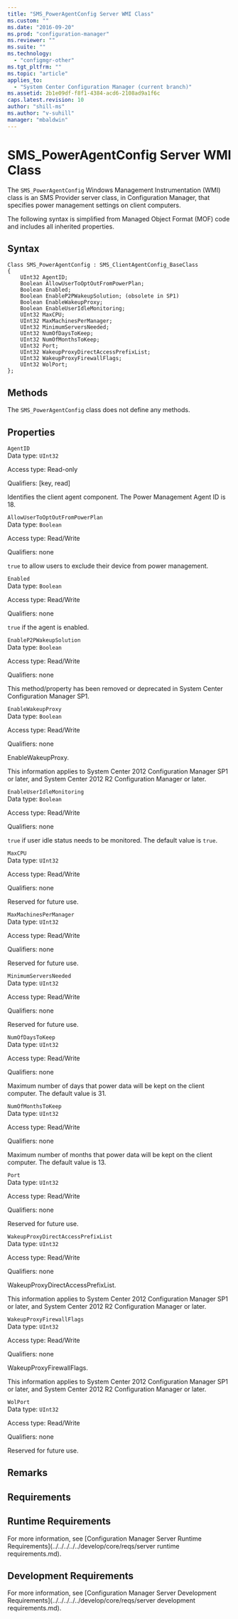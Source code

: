 ```yaml
---
title: "SMS_PowerAgentConfig Server WMI Class"
ms.custom: ""
ms.date: "2016-09-20"
ms.prod: "configuration-manager"
ms.reviewer: ""
ms.suite: ""
ms.technology: 
  - "configmgr-other"
ms.tgt_pltfrm: ""
ms.topic: "article"
applies_to: 
  - "System Center Configuration Manager (current branch)"
ms.assetid: 2b1e09df-f8f1-4384-acd6-2108ad9a1f6c
caps.latest.revision: 10
author: "shill-ms"
ms.author: "v-suhill"
manager: "mbaldwin"
---
```

# SMS_PowerAgentConfig Server WMI Class
The `SMS_PowerAgentConfig` Windows Management Instrumentation (WMI) class is an SMS Provider server class, in Configuration Manager, that specifies power management settings on client computers.  
  
 The following syntax is simplified from Managed Object Format (MOF) code and includes all inherited properties.  
  
## Syntax  
  
```  
Class SMS_PowerAgentConfig : SMS_ClientAgentConfig_BaseClass  
{  
    UInt32 AgentID;  
    Boolean AllowUserToOptOutFromPowerPlan;  
    Boolean Enabled;  
    Boolean EnableP2PWakeupSolution; (obsolete in SP1)  
    Boolean EnableWakeupProxy;  
    Boolean EnableUserIdleMonitoring;  
    UInt32 MaxCPU;  
    UInt32 MaxMachinesPerManager;  
    UInt32 MinimumServersNeeded;  
    UInt32 NumOfDaysToKeep;  
    UInt32 NumOfMonthsToKeep;  
    UInt32 Port;  
    UInt32 WakeupProxyDirectAccessPrefixList;  
    UInt32 WakeupProxyFirewallFlags;  
    UInt32 WolPort;  
};  
```  
  
## Methods  
 The `SMS_PowerAgentConfig` class does not define any methods.  
  
## Properties  
 `AgentID`  
 Data type: `UInt32`  
  
 Access type: Read-only  
  
 Qualifiers: [key, read]  
  
 Identifies the client agent component. The Power Management Agent ID is 18.  
  
 `AllowUserToOptOutFromPowerPlan`  
 Data type: `Boolean`  
  
 Access type: Read/Write  
  
 Qualifiers: none  
  
 `true` to allow users to exclude their device from power management.  
  
 `Enabled`  
 Data type: `Boolean`  
  
 Access type: Read/Write  
  
 Qualifiers: none  
  
 `true` if the agent is enabled.  
  
 `EnableP2PWakeupSolution`  
 Data type: `Boolean`  
  
 Access type: Read/Write  
  
 Qualifiers: none  
  
 This method/property has been removed or deprecated in System Center Configuration Manager SP1.  
  
 `EnableWakeupProxy`  
 Data type: `Boolean`  
  
 Access type: Read/Write  
  
 Qualifiers: none  
  
 EnableWakeupProxy.   
  
 This information applies to System Center 2012 Configuration Manager SP1 or later, and System Center 2012 R2 Configuration Manager or later.  
  
 `EnableUserIdleMonitoring`  
 Data type: `Boolean`  
  
 Access type: Read/Write  
  
 Qualifiers: none  
  
 `true` if user idle status needs to be monitored. The default value is `true`.  
  
 `MaxCPU`  
 Data type: `UInt32`  
  
 Access type: Read/Write  
  
 Qualifiers: none  
  
 Reserved for future use.  
  
 `MaxMachinesPerManager`  
 Data type: `UInt32`  
  
 Access type: Read/Write  
  
 Qualifiers: none  
  
 Reserved for future use.  
  
 `MinimumServersNeeded`  
 Data type: `UInt32`  
  
 Access type: Read/Write  
  
 Qualifiers: none  
  
 Reserved for future use.  
  
 `NumOfDaysToKeep`  
 Data type: `UInt32`  
  
 Access type: Read/Write  
  
 Qualifiers: none  
  
 Maximum number of days that power data will be kept on the client computer. The default value is 31.  
  
 `NumOfMonthsToKeep`  
 Data type: `UInt32`  
  
 Access type: Read/Write  
  
 Qualifiers: none  
  
 Maximum number of months that power data will be kept on the client computer. The default value is 13.  
  
 `Port`  
 Data type: `UInt32`  
  
 Access type: Read/Write  
  
 Qualifiers: none  
  
 Reserved for future use.  
  
 `WakeupProxyDirectAccessPrefixList`  
 Data type: `UInt32`  
  
 Access type: Read/Write  
  
 Qualifiers: none  
  
 WakeupProxyDirectAccessPrefixList.   
  
 This information applies to System Center 2012 Configuration Manager SP1 or later, and System Center 2012 R2 Configuration Manager or later.  
  
 `WakeupProxyFirewallFlags`  
 Data type: `UInt32`  
  
 Access type: Read/Write  
  
 Qualifiers: none  
  
 WakeupProxyFirewallFlags.   
  
 This information applies to System Center 2012 Configuration Manager SP1 or later, and System Center 2012 R2 Configuration Manager or later.  
  
 `WolPort`  
 Data type: `UInt32`  
  
 Access type: Read/Write  
  
 Qualifiers: none  
  
 Reserved for future use.  
  
## Remarks  
  
## Requirements  
  
## Runtime Requirements  
 For more information, see [Configuration Manager Server Runtime Requirements](../../../../../develop/core/reqs/server runtime requirements.md).  
  
## Development Requirements  
 For more information, see [Configuration Manager Server Development Requirements](../../../../../develop/core/reqs/server development requirements.md).